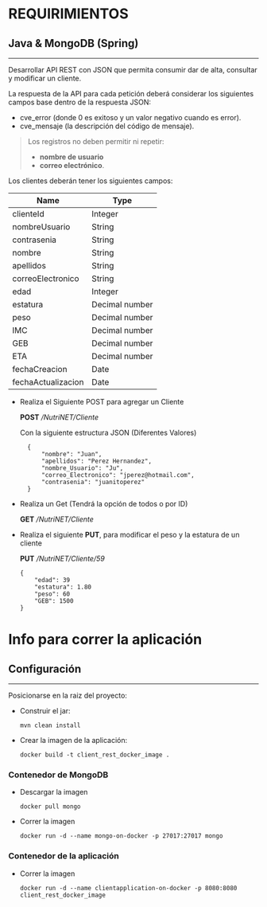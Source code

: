 # REQUIRIMIENTOS
## Java & MongoDB (Spring)
***


Desarrollar API REST con JSON que permita consumir dar de alta, consultar y modificar un cliente.

La respuesta de la API para cada petición deberá considerar los siguientes campos base dentro de la respuesta JSON:

- cve_error (donde 0 es exitoso y un valor negativo cuando es error). 
- cve_mensaje (la descripción del código de mensaje).

> Los registros no deben permitir ni repetir:
>  - **nombre de usuario**  
>  - **correo electrónico**.

Los clientes deberán tener los siguientes campos:

| Name               | Type           |
|--------------------|----------------|
| clienteId          | Integer        |
| nombreUsuario      | String         |
| contrasenia        | String         |
| nombre             | String         |
| apellidos          | String         |
| correoElectronico  | String         |
| edad               | Integer        |
| estatura           | Decimal number |
| peso               | Decimal number |
| IMC                | Decimal number |
| GEB                | Decimal number |
| ETA                | Decimal number |
| fechaCreacion      | Date           |
| fechaActualizacion | Date           |


- Realiza el Siguiente POST para agregar un Cliente

    **POST** */NutriNET/Cliente*
    
    Con la siguiente estructura JSON (Diferentes Valores)

        {
            "nombre": "Juan",
            "apellidos": "Perez Hernandez", 
            "nombre_Usuario": "Ju",
            "correo_Electronico": "jperez@hotmail.com",
            "contrasenia": "juanitoperez"
        }

- Realiza un Get (Tendrá la opción de todos o por ID)

  **GET** */NutriNET/Cliente*

- Realiza el siguiente **PUT**, para modificar el peso y la estatura de un cliente 
  
  **PUT** */NutriNET/Cliente/59*
  
      {
          "edad": 39
          "estatura": 1.80
          "peso": 60
          "GEB": 1500
      }


# Info para correr la aplicación

## Configuración
*** 
Posicionarse en la raiz del proyecto:
- Construir el jar:

  `mvn clean install`

- Crear la imagen de la aplicación:

  `docker build -t client_rest_docker_image .`

### Contenedor de MongoDB
- Descargar la imagen

  `docker pull mongo`
- Correr la imagen

  `docker run -d --name mongo-on-docker -p 27017:27017 mongo`

### Contenedor de la aplicación
- Correr la imagen

  `docker run -d --name clientapplication-on-docker -p 8080:8080 client_rest_docker_image`


